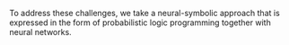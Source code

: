 



To address these challenges, we take a neural-symbolic approach that is expressed in the form of probabilistic logic programming together with neural networks.